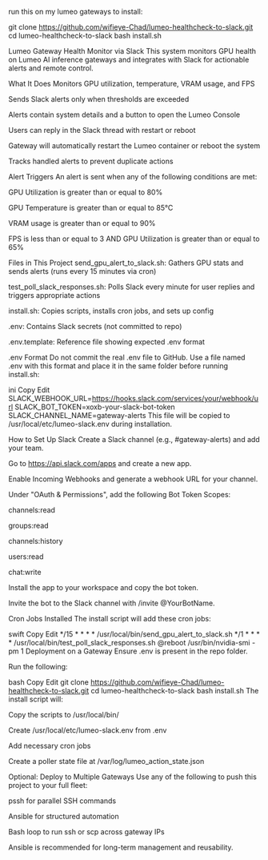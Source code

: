 run this on my lumeo gateways to install:

git clone https://github.com/wifieye-Chad/lumeo-healthcheck-to-slack.git
cd lumeo-healthcheck-to-slack
bash install.sh


Lumeo Gateway Health Monitor via Slack
This system monitors GPU health on Lumeo AI inference gateways and integrates with Slack for actionable alerts and remote control.

What It Does
Monitors GPU utilization, temperature, VRAM usage, and FPS

Sends Slack alerts only when thresholds are exceeded

Alerts contain system details and a button to open the Lumeo Console

Users can reply in the Slack thread with restart or reboot

Gateway will automatically restart the Lumeo container or reboot the system

Tracks handled alerts to prevent duplicate actions

Alert Triggers
An alert is sent when any of the following conditions are met:

GPU Utilization is greater than or equal to 80%

GPU Temperature is greater than or equal to 85°C

VRAM usage is greater than or equal to 90%

FPS is less than or equal to 3 AND GPU Utilization is greater than or equal to 65%

Files in This Project
send_gpu_alert_to_slack.sh: Gathers GPU stats and sends alerts (runs every 15 minutes via cron)

test_poll_slack_responses.sh: Polls Slack every minute for user replies and triggers appropriate actions

install.sh: Copies scripts, installs cron jobs, and sets up config

.env: Contains Slack secrets (not committed to repo)

.env.template: Reference file showing expected .env format

.env Format
Do not commit the real .env file to GitHub. Use a file named .env with this format and place it in the same folder before running install.sh:

ini
Copy
Edit
SLACK_WEBHOOK_URL=https://hooks.slack.com/services/your/webhook/url
SLACK_BOT_TOKEN=xoxb-your-slack-bot-token
SLACK_CHANNEL_NAME=gateway-alerts
This file will be copied to /usr/local/etc/lumeo-slack.env during installation.

How to Set Up Slack
Create a Slack channel (e.g., #gateway-alerts) and add your team.

Go to https://api.slack.com/apps and create a new app.

Enable Incoming Webhooks and generate a webhook URL for your channel.

Under "OAuth & Permissions", add the following Bot Token Scopes:

channels:read

groups:read

channels:history

users:read

chat:write

Install the app to your workspace and copy the bot token.

Invite the bot to the Slack channel with /invite @YourBotName.

Cron Jobs Installed
The install script will add these cron jobs:

swift
Copy
Edit
*/15 * * * * /usr/local/bin/send_gpu_alert_to_slack.sh
*/1 * * * * /usr/local/bin/test_poll_slack_responses.sh
@reboot /usr/bin/nvidia-smi -pm 1
Deployment on a Gateway
Ensure .env is present in the repo folder.

Run the following:

bash
Copy
Edit
git clone https://github.com/wifieye-Chad/lumeo-healthcheck-to-slack.git
cd lumeo-healthcheck-to-slack
bash install.sh
The install script will:

Copy the scripts to /usr/local/bin/

Create /usr/local/etc/lumeo-slack.env from .env

Add necessary cron jobs

Create a poller state file at /var/log/lumeo_action_state.json

Optional: Deploy to Multiple Gateways
Use any of the following to push this project to your full fleet:

pssh for parallel SSH commands

Ansible for structured automation

Bash loop to run ssh or scp across gateway IPs

Ansible is recommended for long-term management and reusability.
